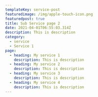 ```yaml
---
templateKey: service-post
featuredimage: /img/apple-touch-icon.png
featuredpost: true
title: Sub Service page 2
date: 2021-04-01T06:55:03.314Z
description: This is description
category:
  - service
  - Service 1
page:
  - heading: My service 1
    description: This is description
  - heading: My service 2
    description: This is description
  - heading: My service 3
    description: This is description
  - heading: My service 4
    description: This is description
---
```

